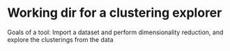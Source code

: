 # Working dir for a clustering explorer

Goals of a tool: Import a dataset and perform dimensionality reduction, and explore the clusterings from the data
